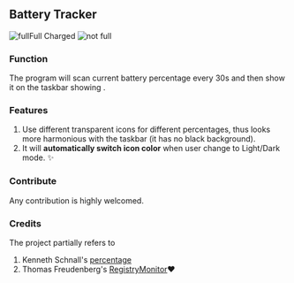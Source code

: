 ## Battery Tracker
![full](https://raw.githubusercontent.com/myfix16/BatteryTrackerWinform/master/showcase1.png)Full Charged ![not full](https://github.com/myfix16/BatteryTrackerWinform/raw/master/showcase2.png)
### Function
The program will scan current battery percentage every 30s and then show it on the taskbar showing .
### Features
1. Use different transparent icons for different percentages, thus looks more harmonious with the taskbar (it has no black background).
2. It will **automatically switch icon color** when user change to Light/Dark mode. ✨
### Contribute
Any contribution is highly welcomed.
### Credits
The project partially refers to
1. Kenneth Schnall's [percentage](https://github.com/kas/percentage)
2. Thomas Freudenberg's [RegistryMonitor](https://www.codeproject.com/Articles/4502/RegistryMonitor-a-NET-wrapper-class-for-RegNotifyC)❤
